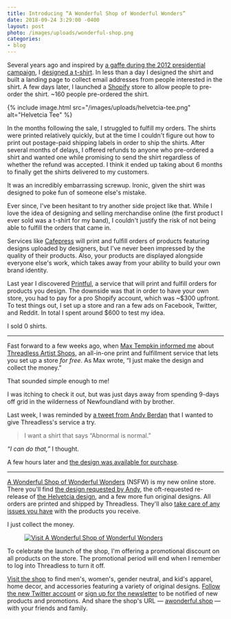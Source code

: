 ```yaml
---
title: Introducing “A Wonderful Shop of Wonderful Wonders”
date: 2018-09-24 3:29:00 -0400
layout: post
photo: /images/uploads/wonderful-shop.png
categories:
- blog
---
```


Several years ago and inspired by [a gaffe during the 2012 presidential campaign][wp], I [designed a t-shirt][he]. In less than a day I designed the shirt and built a landing page to collect email addresses from people interested in the shirt. A few days later, I launched a [Shopify][sh] store to allow people to pre-order the shirt. ~160 people pre-ordered the shirt.

{% include image.html src="/images/uploads/helvetcia-tee.png" alt="Helvetcia Tee" %}

In the months following the sale, I struggled to fulfill my orders. The shirts were printed relatively quickly, but at the time I couldn't figure out how to print out postage-paid shipping labels in order to ship the shirts. After several months of delays, I offered refunds to anyone who pre-ordered a shirt and wanted one while promising to send the shirt regardless of whether the refund was accepted. I think it ended up taking about 6 months to finally get the shirts delivered to my customers.

It was an incredibly embarrassing screwup. Ironic, given the shirt was designed to poke fun of someone else's mistake.

Ever since, I've been hesitant to try another side project like that. While I love the idea of designing and selling merchandise online (the first product I ever sold was a t-shirt for my band), I couldn't justify the risk of not being able to fulfill the orders that came in.

Services like [Cafepress][cp] will print and fulfill orders of products featuring designs uploaded by designers, but I've never been impressed by the quality of their products. Also, your products are displayed alongside everyone else's work, which takes away from your ability to build your own brand identity.

Last year I discovered [Printful][pf], a service that will print and fulfill orders for products you design. The downside was that in order to have your own store, you had to pay for a pro Shopify account, which was ~$300 upfront. To test things out, I set up a store and ran a few ads on Facebook, Twitter, and Reddit. In total I spent around $600 to test my idea.

I sold 0 shirts.

---

Fast forward to a few weeks ago, when [Max Tempkin informed me][mt] about [Threadless Artist Shops][tas], an all-in-one print and fulfillment service that lets you set up a store _for free_. As Max wrote, “I just make the design and collect the money.”

That sounded simple enough to me!

I was itching to check it out, but was just days away from spending 9-days off grid in the wilderness of Newfoundland with by brother.

Last week, I was reminded by [a tweet from Andy Berdan][ab] that I wanted to give Threadless's service a try.

>I want a shirt that says “Abnormal is normal.”

_“I can do that,”_ I thought.

A few hours later and [the design was available for purchase][an].

---

[A Wonderful Shop of Wonderful Wonders][ww] (NSFW) is my new online store. There you'll find [the design requested by Andy][an], the oft-requested re-release of [the Helvetcia design][hew], and a few more fun original designs. All orders are printed and shipped by Threadless. They'll also [take care of any issues you have][faq] with the products you receive.

I just collect the money.

<figure class="extra-wide">
  <a href="http://awonderful.shop" title="Visit A Wonderful Shop of Wonderful Wonders">
    <img 
      src="{{ '/images/site/spacer.gif' | absolute_url }}"
      data-echo="{{ '/images/uploads/wonderful-products.jpg' | absolute_url }}"
      alt="Visit A Wonderful Shop of Wonderful Wonders"
    >
  </a>
</figure>

To celebrate the launch of the shop, I'm offering a promotional discount on all products on the store. The promotional period will end when I remember to log into Threadless to turn it off.

[Visit the shop][ww] to find men's, women's, gender neutral, and kid's apparel, home decor, and accessories featuring a variety of original designs. [Follow the new Twitter account][tw] or [sign up for the newsletter][tl] to be notified of new products and promotions. And share the shop's URL — [awonderful.shop][ww] — with your friends and family.

[wp]: https://www.washingtonpost.com/blogs/the-fix/post/romney-app-misspells-amercia/2012/05/29/gJQAgN8K0U_blog.html
[he]: https://patdryburgh.com/blog/helvetcia-tee/
[sh]: http://shopify.com
[cp]: https://www.cafepress.ca
[pf]: http://printful.com
[mt]: https://twitter.com/MaxTemkin/status/1034553251188891648
[tas]: https://www.threadless.com/artist-shops/
[ab]: https://twitter.com/andyberdan/status/1042730478367924224
[ww]: http://awonderful.shop
[an]: http://awonderful.shop/designs/abnormal-is-normal
[hew]: http://awonderful.shop/designs/helvetcia-tee
[tw]: https://twitter.com/awonderfulshop
[tl]: https://tinyletter.com/awonderfulshop
[faq]: https://www.threadless.com/artist-shops/signup/art/faq